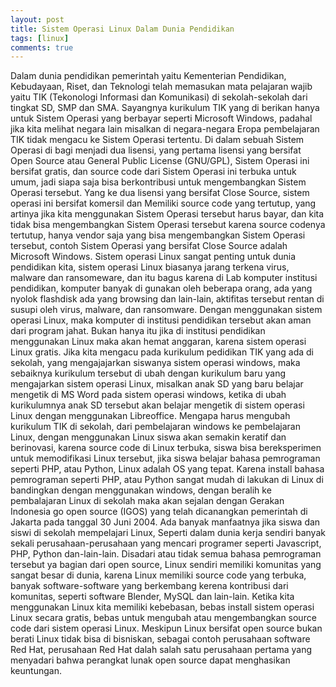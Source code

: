 ```yaml
---
layout: post
title: Sistem Operasi Linux Dalam Dunia Pendidikan
tags: [linux]
comments: true
---
```

Dalam dunia pendidikan pemerintah yaitu Kementerian Pendidikan, Kebudayaan, Riset, dan
Teknologi telah memasukan mata pelajaran wajib yaitu TIK (Tekonologi Informasi dan
Komunikasi) di sekolah-sekolah dari tingkat SD, SMP dan SMA. Sayangnya kurikulum TIK
yang di berikan hanya untuk Sistem Operasi yang berbayar seperti Microsoft Windows, padahal
jika kita melihat negara lain misalkan di negara-negara Eropa pembelajaran TIK tidak mengacu
ke Sistem Operasi tertentu.
Di dalam sebuah Sistem Operasi di bagi menjadi dua lisensi, yang pertama lisensi yang bersifat
Open Source atau General Public License (GNU/GPL), Sistem Operasi ini bersifat gratis, dan
source code dari Sistem Operasi ini terbuka untuk umum, jadi siapa saja bisa berkontribusi untuk
mengembangkan Sistem Operasi tersebut. Yang ke dua lisensi yang bersifat Close Source, sistem
operasi ini bersifat komersil dan Memiliki source code yang tertutup, yang artinya jika kita
menggunakan Sistem Operasi tersebut harus bayar, dan kita tidak bisa mengembangkan Sistem
Operasi tersebut karena source codenya tertutup, hanya vendor saja yang bisa mengembangkan
Sistem Operasi tersebut, contoh Sistem Operasi yang bersifat Close Source adalah Microsoft
Windows.
Sistem operasi Linux sangat penting untuk dunia pendidikan kita, sistem operasi Linux biasanya
jarang terkena virus, malware dan ransomeware, dan itu bagus karena di Lab komputer institusi
pendidikan, komputer banyak di gunakan oleh beberapa orang, ada yang nyolok flashdisk ada
yang browsing dan lain-lain, aktifitas tersebut rentan di susupi oleh virus, malware, dan
ransomware. Dengan menggunakan sistem operasi Linux, maka komputer di institusi pendidikan
tersebut akan aman dari program jahat. Bukan hanya itu jika di institusi pendidikan
menggunakan Linux maka akan hemat anggaran, karena sistem operasi Linux gratis.
Jika kita mengacu pada kurikulum pedidikan TIK yang ada di sekolah, yang mengajajarkan
siswanya sistem operasi windows, maka sebaiknya kurikulum tersebut di ubah dengan kurikulum
baru yang mengajarkan sistem operasi Linux, misalkan anak SD yang baru belajar mengetik di
MS Word pada sistem operasi windows, ketika di ubah kurikulumnya anak SD tersebut akan
belajar mengetik di sistem operasi Linux dengan menggunakan Libreoffice.
Mengapa harus mengubah kurikulum TIK di sekolah, dari pembelajaran windows ke
pembelajaran Linux, dengan menggunakan Linux siswa akan semakin keratif dan berinovasi,
karena source code di Linux terbuka, siswa bisa bereksperimen untuk memodifikasi Linux
tersebut, jika siswa belajar bahasa pemrograman seperti PHP, atau Python, Linux adalah OS
yang tepat. Karena install bahasa pemrograman seperti PHP, atau Python sangat mudah di
lakukan di Linux di bandingkan dengan menggunakan windows, dengan beralih ke pembalajaran
Linux di sekolah maka akan sejalan dengan Gerakan Indonesia go open source (IGOS) yang
telah dicanangkan pemerintah di Jakarta pada tanggal 30 Juni 2004.
Ada banyak manfaatnya jika siswa dan siswi di sekolah mempelajari Linux, Seperti dalam dunia
kerja sendiri banyak sekali perusahaan-perusahaan yang mencari programer seperti Javascript,
PHP, Python dan-lain-lain. Disadari atau tidak semua bahasa pemrograman tersebut ya bagian
dari open source, Linux sendiri memiliki komunitas yang sangat besar di dunia, karena Linux 
memiliki source code yang terbuka, banyak software-software yang berkembang kerena
kontribusi dari komunitas, seperti software Blender, MySQL dan lain-lain. Ketika kita
menggunakan Linux kita memiliki kebebasan, bebas install sistem operasi Linux secara gratis,
bebas untuk mengubah atau mengembangkan source code dari sistem operasi Linux. Meskipun
Linux bersifat open source bukan berati Linux tidak bisa di bisniskan, sebagai contoh perusahaan
software Red Hat, perusahaan Red Hat dalah salah satu perusahaan pertama yang menyadari
bahwa perangkat lunak open source dapat menghasikan keuntungan.
